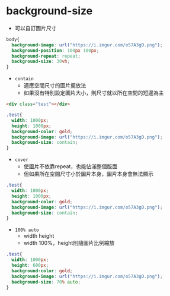 # background-size

* 可以自訂圖片尺寸
```scss
body{
  background-image: url("https://i.imgur.com/o57A3gD.png");
  background-position: 100px 100px;
  background-repeat: repeat;
  background-size: 30vh;
}
```

* ``` contain ```
  * 適應空間尺寸的圖片擺放法
  * 如果沒有特別設定圖片大小，則尺寸就以所在空間的短邊為主

```html
<div class="test"></div>
```

```scss
.test{
  width: 1000px;
  height: 1000px;
  background-color: gold;
  background-image: url("https://i.imgur.com/o57A3gD.png");
  background-size: contain;
}
```

* ``` cover ```
  * 使圖片不依靠repeat，也能佔滿整個版面
  * 但如果所在空間尺寸小於圖片本身，圖片本身會無法顯示

```scss
.test{
  width: 1000px;
  height: 1000px;
  background-color: gold;
  background-image: url("https://i.imgur.com/o57A3gD.png");
  background-size: contain;
}
```


* ``` 100% auto ```
  * width height
  * width 100%，height則隨圖片比例縮放

``` scss
.test{
  width: 1000px;
  height: 600px;
  background-color: gold;
  background-image: url("https://i.imgur.com/o57A3gD.png");
  background-size: 70% auto;
}
```